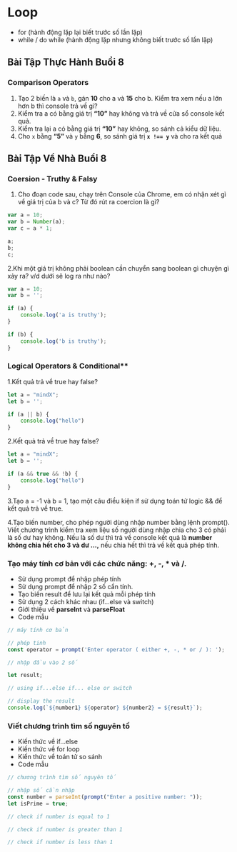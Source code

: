 # Loop

- for (hành động lặp lại biết trước số lần lặp)
- while / do while (hành động lặp nhưng không biết trước số lần lặp)

## Bài Tập Thực Hành Buổi 8

### Comparison Operators

1. Tạo 2 biến là `a` và `b`, gán **10** cho a và **15** cho b. Kiểm tra xem nếu a lớn hơn b thì console trả về gì?
2. Kiểm tra a có bằng giá trị **“10”** hay không và trả về cửa sổ console kết quả.
3. Kiểm tra lại a có bằng giá trị **“10”** hay không, so sánh cả kiểu dữ liệu.
4. Cho `x` bằng **“5”** và `y` bằng **6**, so sánh giá trị **`x !== y`** và cho ra kết quả

## Bài Tập Về Nhà Buổi 8

### Coersion - Truthy & Falsy

1. Cho đoạn code sau, chạy trên Console của Chrome, em có nhận xét gì về giá trị của b và c? Từ đó rút ra coercion là gì?

```jsx
var a = 10;
var b = Number(a);
var c = a * 1;

a;
b;
c;
```

2.Khi một giá trị không phải boolean cần chuyển sang boolean gì chuyện gì xảy ra? v/d dưới sẽ log ra như nào?

```jsx
var a = 10;
var b = '';

if (a) {
    console.log('a is truthy');
}

if (b) {
    console.log('b is truthy');
}
```

### Logical Operators & Conditional**

1.Kết quả trả về true hay false?

```jsx
let a = "mindX";
let b = '';

if (a || b) {
    console.log("hello")
}
```

2.Kết quả trả về true hay false?

```jsx
let a = "mindX";
let b = '';

if (a && true && !b) {
    console.log("hello")
}
```

3.Tạo a = -1 và b = 1, tạo một câu điều kiện if sử dụng toán tử logic && để kết quả trả về true.

4.Tạo biến number, cho phép người dùng nhập number bằng lệnh prompt(). Viết chương trình kiểm tra xem liệu số người dùng nhập chia cho 3 có phải là số dư hay không. Nếu là số dư thì trả về console kết quả là **number không chia hết cho 3 và dư ...,** nếu chia hết thì trả về kết quả phép tính.

### Tạo máy tính cơ bản với các chức năng: +, -, * và /.

- Sử dụng prompt để nhập phép tính
- Sử dụng prompt để nhập 2 số cần tính.
- Tạo biến result để lưu lại kết quả mỗi phép tính
- Sử dụng 2 cách khác nhau (if...else và switch)
- Giới thiệu về **parseInt** và **parseFloat**
- Code mẫu

```jsx
// máy tính cơ bản

// phép tinh
const operator = prompt('Enter operator ( either +, -, * or / ): ');

// nhập đầu vào 2 số

let result;

// using if...else if... else or switch

// display the result
console.log(`${number1} ${operator} ${number2} = ${result}`);
```

### Viết chương trình tìm số nguyên tố

- Kiến thức về if...else
- Kiến thức về for loop
- Kiến thức về toán tử so sánh
- Code mẫu

```jsx
// chương trình tìm số nguyên tố

// nhập số cần nhập
const number = parseInt(prompt("Enter a positive number: "));
let isPrime = true;

// check if number is equal to 1

// check if number is greater than 1

// check if number is less than 1

```